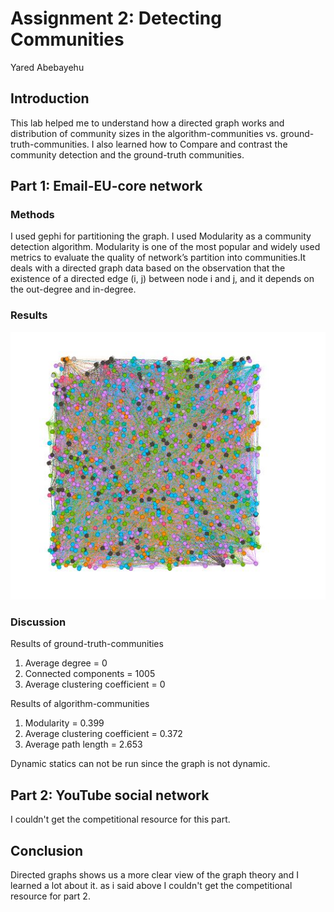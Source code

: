 # Assignment 2: Detecting Communities
Yared Abebayehu


## Introduction
This lab helped me to understand how a directed graph works and distribution of community sizes in the algorithm-communities vs. ground-truth-communities. I also learned how to Compare and contrast the community detection and the ground-truth communities.

## Part 1: Email-EU-core network
### Methods
I used gephi for partitioning the graph. I used Modularity as a community detection algorithm.
Modularity is one of the most popular and widely used metrics to evaluate the quality of network’s
partition into communities.It deals with a directed graph data based on the observation
that the existence of a directed edge (i, j) between node i and j, and it depends on the out-degree and in-degree.
### Results
![Image](image.png)
### Discussion
Results of ground-truth-communities
 1. Average degree = 0
 2. Connected components = 1005
 3. Average clustering coefficient = 0

Results of algorithm-communities
 1. Modularity = 0.399
 2. Average clustering coefficient = 0.372
 3. Average path length = 2.653

Dynamic statics can not be run since the graph is not dynamic. 

## Part 2: YouTube social network
I couldn't get the competitional resource for this part.

## Conclusion
Directed graphs shows us a more clear view of the graph theory and I learned a lot about it.
as i said above I couldn't get the competitional resource for part 2.